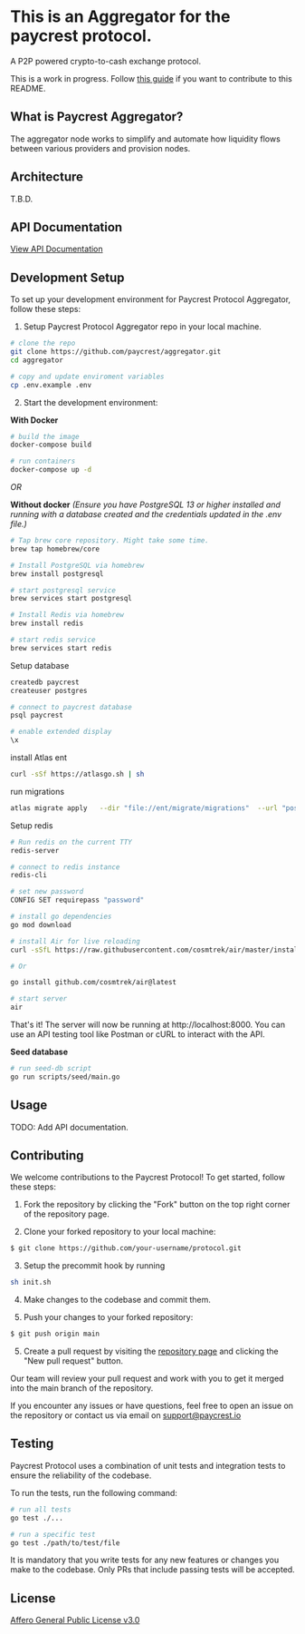 # This is an Aggregator for the paycrest protocol.
A P2P powered crypto-to-cash exchange protocol.

This is a work in progress. Follow [this guide](https://www.freecodecamp.org/news/how-to-write-a-good-readme-file/) if you want to contribute to this README.

## What is Paycrest Aggregator?
The aggregator node works to simplify and automate how liquidity flows between various providers and provision nodes.

## Architecture 
T.B.D.

## API Documentation
[View API Documentation](https://docs.paycrest.io/)

## Development Setup
To set up your development environment for Paycrest Protocol Aggregator, follow these steps:

1. Setup Paycrest Protocol Aggregator repo in your local machine.
```bash
# clone the repo
git clone https://github.com/paycrest/aggregator.git
cd aggregator

# copy and update enviroment variables
cp .env.example .env
```

2. Start the development environment:

**With Docker**
```bash
# build the image
docker-compose build

# run containers
docker-compose up -d
```

*OR*

**Without docker**
*(Ensure you have PostgreSQL 13 or higher installed and running with a database created and the credentials updated in the .env file.)*

```bash
# Tap brew core repository. Might take some time.
brew tap homebrew/core

# Install PostgreSQL via homebrew
brew install postgresql

# start postgresql service
brew services start postgresql

# Install Redis via homebrew
brew install redis

# start redis service
brew services start redis
```


Setup database


```bash
createdb paycrest
createuser postgres

# connect to paycrest database
psql paycrest

# enable extended display
\x

```
install Atlas ent
```bash
curl -sSf https://atlasgo.sh | sh
```

run migrations
```bash
atlas migrate apply   --dir "file://ent/migrate/migrations"  --url "postgresql://postgres:postgres@localhost:5432/test?search_path=public&sslmode=disable"
```

Setup redis

```bash
# Run redis on the current TTY
redis-server

# connect to redis instance
redis-cli

# set new password
CONFIG SET requirepass "password"
```

```bash
# install go dependencies
go mod download

# install Air for live reloading
curl -sSfL https://raw.githubusercontent.com/cosmtrek/air/master/install.sh | sh -s

# Or 

go install github.com/cosmtrek/air@latest

# start server
air
```

That's it! The server will now be running at http://localhost:8000. You can use an API testing tool like Postman or cURL to interact with the API.

**Seed database**
```bash
# run seed-db script
go run scripts/seed/main.go
```

## Usage
TODO: Add API documentation.


## Contributing
We welcome contributions to the Paycrest Protocol! To get started, follow these steps:

1. Fork the repository by clicking the "Fork" button on the top right corner of the repository page.

2. Clone your forked repository to your local machine:
```bash
$ git clone https://github.com/your-username/protocol.git
```
3. Setup the precommit hook by running 
```bash
sh init.sh
```

4. Make changes to the codebase and commit them.

5. Push your changes to your forked repository:
```bash
$ git push origin main
```

5. Create a pull request by visiting the [repository page](https://github.com/paycrest/protocol) and clicking the "New pull request" button.

Our team will review your pull request and work with you to get it merged into the main branch of the repository. 

If you encounter any issues or have questions, feel free to open an issue on the repository or contact us via email on support@paycrest.io

## Testing
Paycrest Protocol uses a combination of unit tests and integration tests to ensure the reliability of the codebase.

To run the tests, run the following command:
```bash
# run all tests
go test ./...

# run a specific test
go test ./path/to/test/file
```

It is mandatory that you write tests for any new features or changes you make to the codebase. Only PRs that include passing tests will be accepted.

## License
[Affero General Public License v3.0](https://choosealicense.com/licenses/agpl-3.0/)
